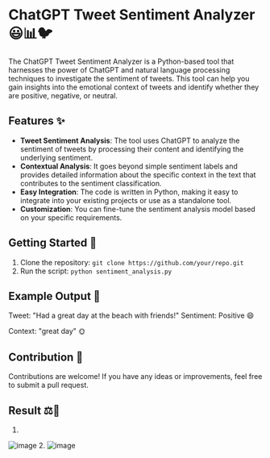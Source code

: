 # ChatGPT Tweet Sentiment Analyzer 😃📊🐦

The ChatGPT Tweet Sentiment Analyzer is a Python-based tool that harnesses the power of ChatGPT and natural language processing techniques to investigate the sentiment of tweets. This tool can help you gain insights into the emotional context of tweets and identify whether they are positive, negative, or neutral.

## Features ✨

- **Tweet Sentiment Analysis**: The tool uses ChatGPT to analyze the sentiment of tweets by processing their content and identifying the underlying sentiment.
- **Contextual Analysis**: It goes beyond simple sentiment labels and provides detailed information about the specific context in the text that contributes to the sentiment classification.
- **Easy Integration**: The code is written in Python, making it easy to integrate into your existing projects or use as a standalone tool.
- **Customization**: You can fine-tune the sentiment analysis model based on your specific requirements.

## Getting Started 🚀

1. Clone the repository: `git clone https://github.com/your/repo.git`
2. Run the script: `python sentiment_analysis.py`

## Example Output 📝

Tweet: "Had a great day at the beach with friends!"
Sentiment: Positive 😄

Context: "great day" 🌞

## Contribution 🤝

Contributions are welcome! If you have any ideas or improvements, feel free to submit a pull request.

## Result ⚖️🎯
1.
![image](https://github.com/er-aryan/ChatGPT/assets/72487339/12f28513-1b99-4c37-9191-7b756dd43aa3)
2.
![image](https://github.com/er-aryan/ChatGPT/assets/72487339/268193d8-4f62-494d-b07f-5fc5ff759216)

